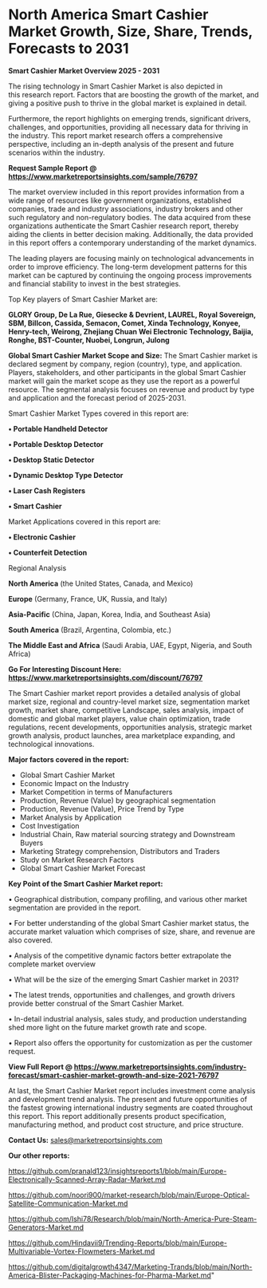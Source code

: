 # North America Smart Cashier Market Growth, Size, Share, Trends, Forecasts to 2031

<Strong> Smart Cashier Market Overview 2025 - 2031</strong>

The rising technology in Smart Cashier Market is also depicted in this research report. Factors that are boosting the growth of the market, and giving a positive push to thrive in the global market is explained in detail.

Furthermore, the report highlights on emerging trends, significant drivers, challenges, and opportunities, providing all necessary data for thriving in the industry. This report market research offers a comprehensive perspective, including an in-depth analysis of the present and future scenarios within the industry.

<strong>Request Sample Report @ <a href=https://www.marketreportsinsights.com/sample/76797>https://www.marketreportsinsights.com/sample/76797</a></strong>

The market overview included in this report provides information from a wide range of resources like government organizations, established companies, trade and industry associations, industry brokers and other such regulatory and non-regulatory bodies. The data acquired from these organizations authenticate the Smart Cashier research report, thereby aiding the clients in better decision making. Additionally, the data provided in this report offers a contemporary understanding of the market dynamics.

The leading players are focusing mainly on technological advancements in order to improve efficiency. The long-term development patterns for this market can be captured by continuing the ongoing process improvements and financial stability to invest in the best strategies.

Top Key players of Smart Cashier Market are:

<strong>GLORY Group, De La Rue, Giesecke & Devrient, LAUREL, Royal Sovereign, SBM, Billcon, Cassida, Semacon, Comet, Xinda Technology, Konyee, Henry-tech, Weirong, Zhejiang Chuan Wei Electronic Technology, Baijia, Ronghe, BST-Counter, Nuobei, Longrun, Julong</strong>

<strong><b>Global Smart Cashier Market Scope and Size:</b></strong>
The Smart Cashier market is declared segment by company, region (country), type, and application. Players, stakeholders, and other participants in the global Smart Cashier market will gain the market scope as they use the report as a powerful resource. The segmental analysis focuses on revenue and product by type and application and the forecast period of 2025-2031.

Smart Cashier Market Types covered in this report are:

<strong>• Portable Handheld Detector

• Portable Desktop Detector

• Desktop Static Detector

• Dynamic Desktop Type Detector

• Laser Cash Registers

• Smart Cashier</strong>

Market Applications covered in this report are:

<strong>• Electronic Cashier

• Counterfeit Detection</strong> 

Regional Analysis

<strong>North America</strong> (the United States, Canada, and Mexico)

<strong>Europe</strong> (Germany, France, UK, Russia, and Italy)

<strong>Asia-Pacific</strong> (China, Japan, Korea, India, and Southeast Asia)

<strong>South America</strong> (Brazil, Argentina, Colombia, etc.)

<strong>The Middle East and Africa</strong> (Saudi Arabia, UAE, Egypt, Nigeria, and South Africa)

<strong>Go For Interesting Discount Here: <a href=https://www.marketreportsinsights.com/discount/76797>https://www.marketreportsinsights.com/discount/76797</a></strong>

The Smart Cashier market report provides a detailed analysis of global market size, regional and country-level market size, segmentation market growth, market share, competitive Landscape, sales analysis, impact of domestic and global market players, value chain optimization, trade regulations, recent developments, opportunities analysis, strategic market growth analysis, product launches, area marketplace expanding, and technological innovations.

<strong><b>Major factors covered in the report:</b></strong>
<ul>
  <li>Global Smart Cashier Market </li>
  <li>Economic Impact on the Industry</li>
  <li>Market Competition in terms of Manufacturers</li>
  <li>Production, Revenue (Value) by geographical segmentation</li>
  <li>Production, Revenue (Value), Price Trend by Type</li>
  <li>Market Analysis by Application</li>
  <li>Cost Investigation</li>
  <li>Industrial Chain, Raw material sourcing strategy and Downstream Buyers</li>
  <li>Marketing Strategy comprehension, Distributors and Traders</li>
  <li>Study on Market Research Factors</li>
  <li>Global Smart Cashier Market Forecast</li>
</ul>

<strong><b>Key Point of the Smart Cashier Market report:</b></strong>

• Geographical distribution, company profiling, and various other market segmentation are provided in the report.

• For better understanding of the global Smart Cashier market status, the accurate market valuation which comprises of size, share, and revenue are also covered.

• Analysis of the competitive dynamic factors better extrapolate the complete market overview

• What will be the size of the emerging Smart Cashier market in 2031?

• The latest trends, opportunities and challenges, and growth drivers provide better construal of the Smart Cashier Market.

• In-detail industrial analysis, sales study, and production understanding shed more light on the future market growth rate and scope.

• Report also offers the opportunity for customization as per the customer request.

<strong><b>View Full Report @ <a href=https://www.marketreportsinsights.com/industry-forecast/smart-cashier-market-growth-and-size-2021-76797>https://www.marketreportsinsights.com/industry-forecast/smart-cashier-market-growth-and-size-2021-76797</a></b></strong>


At last, the Smart Cashier Market report includes investment come analysis and development trend analysis. The present and future opportunities of the fastest growing international industry segments are coated throughout this report. This report additionally presents product specification, manufacturing method, and product cost structure, and price structure.

<strong>Contact Us:</strong>
sales@marketreportsinsights.com

<strong>Our other reports:</strong>

<a href=https://github.com/pranald123/insightsreports1/blob/main/Europe-Electronically-Scanned-Array-Radar-Market.md>https://github.com/pranald123/insightsreports1/blob/main/Europe-Electronically-Scanned-Array-Radar-Market.md</a>

<a href=https://github.com/noori900/market-research/blob/main/Europe-Optical-Satellite-Communication-Market.md>https://github.com/noori900/market-research/blob/main/Europe-Optical-Satellite-Communication-Market.md</a>

<a href=https://github.com/Ishi78/Research/blob/main/North-America-Pure-Steam-Generators-Market.md>https://github.com/Ishi78/Research/blob/main/North-America-Pure-Steam-Generators-Market.md</a>

<a href=https://github.com/Hindavii9/Trending-Reports/blob/main/Europe-Multivariable-Vortex-Flowmeters-Market.md>https://github.com/Hindavii9/Trending-Reports/blob/main/Europe-Multivariable-Vortex-Flowmeters-Market.md</a>

<a href=https://github.com/digitalgrowth4347/Marketing-Trands/blob/main/North-America-Blister-Packaging-Machines-for-Pharma-Market.md>https://github.com/digitalgrowth4347/Marketing-Trands/blob/main/North-America-Blister-Packaging-Machines-for-Pharma-Market.md</a>"
